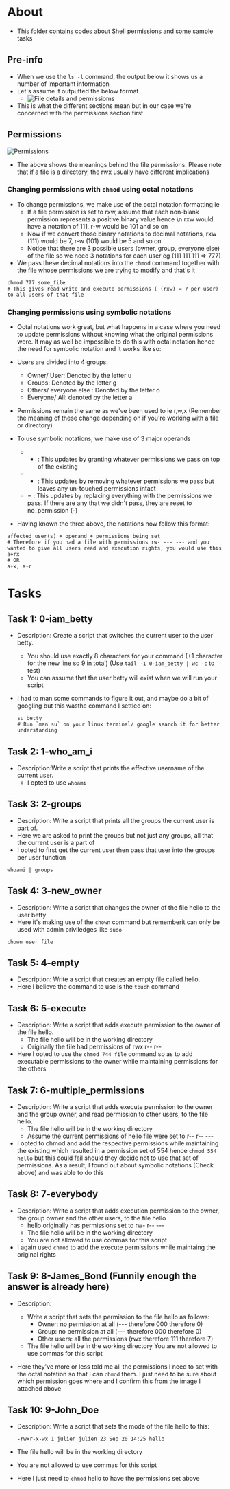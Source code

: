 # About
- This folder contains codes about Shell permissions and some sample tasks

## Pre-info
- When we use the `ls -l` command, the output below it shows us a number of important information
- Let's assume it outputted the below format
	- ![File details and permissioms](https://github.com/NeoDyln/alx-system_engineering-devops/blob/master/0x01-shell_permissions/file_listing_meanings.png)
- This is what the different sections mean but in our case we're concerned with the permissions section first

## Permissions
![Permissions](https://github.com/NeoDyln/alx-system_engineering-devops/blob/master/0x01-shell_permissions/file_permissions_meanings.png)

- The above shows the meanings behind the file permissions. Please note that if a file is a directory, the rwx usually have different implications

### Changing permissions with `chmod` using octal notations
- To change permissions, we make use of the octal notation formatting ie
	- If a file permission is set to rxw, assume that each non-blank permission represents a positive binary value hence \n rxw would have a notation of 111, r-w would be 101 and so on
	- Now if we convert those binary notations to decimal notations, rxw (111) would be 7, r-w (101) would be 5 and so on
	- Notice that there are 3 possible users (owner, group, everyone else) of the file so we need 3 notations for each user eg (111 111 111 => 777)
- We pass these decimal notations into the `chmod` command together with the file whose permissions we are trying to modify and that's it
``` shell
chmod 777 some_file
# This gives read write and execute permissions ( (rxw) = 7 per user) to all users of that file
```

### Changing permissions using symbolic notations
- Octal notations work great, but what happens in a case where you need to update permissions without knowing what the original permissions were. It may as well be impossible to do this with octal notation hence the need for symbolic notation and it works like so:
- Users are divided into 4 groups:
	- Owner/ User: Denoted by the letter u
	- Groups: Denoted by the letter g
	- Others/ everyone else : Denoted by the letter o
	- Everyone/ All: denoted by the letter a
- Permissions remain the same as we've been used to ie r,w,x (Remember the meaning of these change depending on if you're working with a file or directory)
- To use symbolic notations, we make use of 3 major operands
	- + : This updates by granting whatever permissions we pass on top of the existing
	- - : This updates by removing whatever permissions we pass but leaves any un-touched permissions intact
	- = : This updates by replacing everything with the permissions we pass. If there are any that we didn't pass, they are reset to no_permission (-)

- Having known the three above, the notations now follow this format:
``` 
affected_user(s) + operand + permissions_being_set
# Therefore if you had a file with permissions rw- --- --- and you wanted to give all users read and execution rights, you would use this
a+rx
# OR
a+x, a+r
```

# Tasks
## Task 1: 0-iam_betty
- Description: Create a script that switches the current user to the user betty.
	- You should use exactly 8 characters for your command (+1 character for the new line so 9 in total) (Use `tail -1 0-iam_betty | wc -c` to test) 
	- You can assume that the user betty will exist when we will run your script

- I had to man some commands to figure it out, and maybe do a bit of googling but this wasthe command I settled on:
	``` shell
	su betty
	# Run `man su` on your linux terminal/ google search it for better understanding
	```
## Task 2: 1-who_am_i
- Description:Write a script that prints the effective username of the current user.
	- I opted to use `whoami`

## Task 3: 2-groups
- Description: Write a script that prints all the groups the current user is part of.
- Here we are asked to print the groups but not just any groups, all that the current user is a part of
- I opted to first get the current user then pass that user into the groups per user function
``` shell
whoami | groups
```

## Task 4: 3-new_owner
- Description: Write a script that changes the owner of the file hello to the user betty
- Here it's making use of the `chown` command but rememberit can only be used with admin priviledges like `sudo`
``` shell
chown user file
```

## Task 5: 4-empty
- Description: Write a script that creates an empty file called hello.
- Here I believe the command to use is the `touch` command

## Task 6: 5-execute
- Description: Write a script that adds execute permission to the owner of the file hello.
	- The file hello will be in the working directory
	- Originally the file had permissions of rwx r-- r--
- Here I opted to use the `chmod 744 file` command so as to add executable permissions to the owner while maintaining permissions for the others


## Task 7: 6-multiple_permissions
- Description: Write a script that adds execute permission to the owner and the group owner, and read permission to other users, to the file hello.
	- The file hello will be in the working directory
	- Assume the current permissions of hello file were set to r-- r-- ---
- I opted to chmod and add the respective permissions while maintaining the existing which resulted in a permission set of 554 hence `chmod 554 hello` but this could fail should they decide not to use that set of permissions. As a result, I found out about symbolic notations (Check above) and was able to do this

## Task 8: 7-everybody
- Description: Write a script that adds execution permission to the owner, the group owner and the other users, to the file hello
	- hello originally has permissions set to rw- r-- ---
	- The file hello will be in the working directory
	- You are not allowed to use commas for this script
- I again used `chmod` to add the execute permissions while maintaing the original rights

## Task 9: 8-James_Bond (Funnily enough the answer is already here)
- Description: 
	- Write a script that sets the permission to the file hello as follows:
		- Owner: no permission at all (--- therefore 000 therefore 0)
		- Group: no permission at all (--- therefore  000 therefore  0)
		- Other users: all the permissions (rwx therefore 111 therefore 7)
	- The file hello will be in the working directory You are not allowed to use commas for this script

- Here they've more or less told me all the permissions I need to set with the octal notation so that I can `chmod` them. I just need to be sure about which permission goes where and I confirm this from the image I attached above

## Task 10: 9-John_Doe
- Description: Write a script that sets the mode of the file hello to this:
	```
	-rwxr-x-wx 1 julien julien 23 Sep 20 14:25 hello
	```
- The file hello will be in the working directory
- You are not allowed to use commas for this script

- Here I just need to `chmod` hello to have the permissions set above
